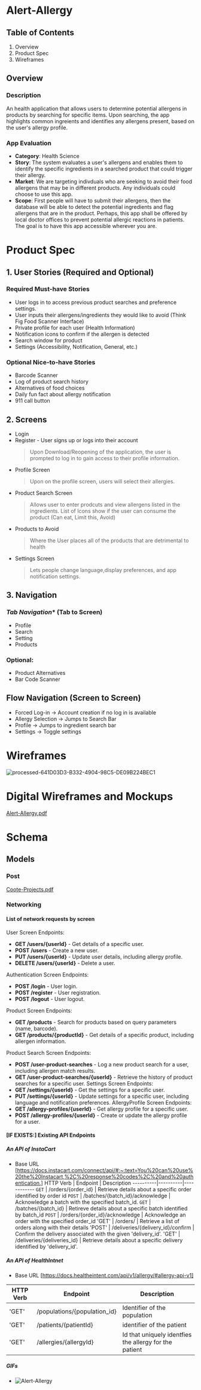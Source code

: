 # Alert-Allergy
## Table of Contents 
1. Overview
2. Product Spec
3. Wireframes

## Overview
### Description
An health application that allows users to determine potential allergens in products by searching for specific items. Upon searching, the app highlights common ingreients and identifies any allergens present, based on the user's allergy profile.

### App Evaluation 
- **Category**: Health Science
- **Story**: The system evaluates a user's allergens and enables them to identify the specific ingredients in a searched product that could trigger their allergy.
- **Market**: We are targeting indivduals who are seeking to avoid their food allergens that may be in different products. Any individuals could choose to use this app.
- **Scope**: First people will have to submit their allergens, then the database will be able to detect the potential ingredients and flag allergens that are in the product. Perhaps, this app shall be offered by local doctor offices to prevent potential allergic reactions in patients. The goal is to have this app accessible wherever you are.

# Product Spec 
## 1. User Stories (Required and Optional) 
### **Required Must-have Stories** 
- User logs in to access previous product searches and preference settings.
- User inputs their allergens/ingredients they would like to avoid (Think Fig Food Scanner Interface)
- Private profile for each user (Health Information)
- Notification icons to confirm if the allergen is detected
- Search window for product
- Settings (Accessibility, Notification, General, etc.)

### **Optional Nice-to-have Stories** 
- Barcode Scanner
- Log of product search history
- Alternatives of food choices
- Daily fun fact about allergy notification
- 911 call button

## **2. Screens** 
- Login
- Register - User signs up or logs into their account
  > Upon Download/Reopening of the application, the user is prompted to log in to gain access to their profile information.
- Profile Screen
  > Upon on the profile screen, users will select their allergies.
- Product Search Screen
  > Allows user to enter prodcuts and view allergens listed in the ingredients.
  > List of Icons show if the user can consume the product (Can eat, Limit this, Avoid)
- Products to Avoid
  > Where the User places all of the products that are detrimental to health
- Settings Screen
  > Lets people change language,display preferences, and app notification settings.
  >

## **3. Navigation** 
### *Tab Navigation** (Tab to Screen) 
- Profile
- Search
- Setting
- Products

### Optional: 
- Product Alternatives
- Bar Code Scanner

## **Flow Navigation** (Screen to Screen) 
- Forced Log-in -> Account creation if no log in is available
- Allergy Selection -> Jumps to Search Bar
- Profile -> Jumps to ingredient search bar
- Settings -> Toggle settings

# Wireframes 

  
![processed-641D03D3-B332-4904-98C5-DE09B224BEC1](https://github.com/Team-Doitall/Alert-Allergy/assets/103546272/d0471cf4-dfb2-4b18-9628-cb2be24f95a2)

# Digital Wireframes and Mockups
[Alert-Allergy.pdf](https://github.com/Team-Doitall/Alert-Allergy/files/14204122/Alert-Allergy.pdf)

# Schema 
## Models 
### Post 
[Coote-Projects.pdf](https://github.com/Team-Doitall/Alert-Allergy/files/14215500/Coote-Projects.pdf)

### Networking
#### List of network requests by screen
User Screen 
Endpoints: 
- **GET /users/{userId}** - Get details of a specific user. 
- **POST /users** - Create a new user. 
- **PUT /users/{userId}** - Update user details, including allergy profile. 
- **DELETE /users/{userId}** - Delete a user. 

Authentication Screen 
Endpoints: 
- **POST /login** - User login. 
- **POST /register** - User registration. 
- **POST /logout** - User logout. 

Product Screen
Endpoints: 
- **GET /products** - Search for products based on query parameters (name, barcode). 
- **GET /products/{productId}** - Get details of a specific product, including allergen information. 

Product Search Screen 
Endpoints: 

- **POST /user-product-searches** - Log a new product search for a user, including allergen match results. 
- **GET /user-product-searches/{userId}** - Retrieve the history of product searches for a specific user. 
Settings Screen 
Endpoints: 
- **GET /settings/{userId}** - Get the settings for a specific user. 
- **PUT /settings/{userId}** - Update settings for a specific user, including language and notification preferences. 
AllergyProfile Screen 
Endpoints: 
- **GET /allergy-profiles/{userId}** - Get allergy profile for a specific user. 
- **POST /allergy-profiles/{userId}** - Create or update the allergy profile for a user.

#### [IF EXISTS:] Existing API Endpoints
##### An API of InstaCart
- Base URL [https://docs.instacart.com/connect/api/#:~:text=You%20can%20use%20the%20Instacart,%2C%20response%20codes%2C%20and%20authentication.]
HTTP Verb | Endpoint | Description
   ----------|----------|------------
    `GET`    | /orders/{order_id} | Retrieve details about a specific order identified by order id
    `POST`    | /batches/{batch_id}/acknowledge | Acknowledge a batch with the specified batch_id.
    `GET`    | /batches/{batch_id}  | Retireve details about a specific batch identified by batch_id
    `POST`    | /orders/{order_id}/acknowledge | Acknowledge an order with the specified order_id
    'GET'    |  /orders/ | Retrieve a list of orders along with their details 
    'POST'  | /deliveries/{delivery_id}/confirm  | Confirm the delivery associated with the given 'delivery_id'.
    'GET'   | /deliveries/{deliveries_id} | Retrieve details about a specific delivery identified by 'delivery_id'.

##### An API of HealthIntnet
- Base URL [https://docs.healtheintent.com/api/v1/allergy/#allergy-api-v1]
  
HTTP Verb | Endpoint | Description
----------|----------|------------
     'GET'   | /populations/{population_id} | Identifier of the population
    'GET'    | /patients/(patientId} | identifier of the patient
    'GET'   | /allergies/{allergyId} | Id that uniquely identfies the allergy for the patient  


##### GIFs 
- 
    ![Alert-Allergy](https://github.com/Team-Doitall/Alert-Allergy/assets/103546272/c3dad457-f31a-4cfd-8dfe-3e8fa7bec10c)


 



